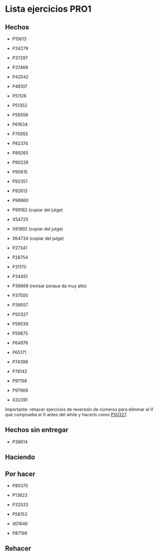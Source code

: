 # Lista ejercicios PRO1

## Hechos

- P15613
- P34279
- P37297
- P37469
- P42042
- P48107
- P51126
- P51352
- P56559
- P61634
- P70955
- P82374
- P89265
- P90226
- P90615
- P92351
- P92613
- P98960
- P99182 (copiar del jutge)

- X54725
- X81892 (copiar del jutge)
- X64734 (copiar del jutge)

- P27341
- P28754
- P31170
- P34451
- P36668 (revisar porque da muy alto)
- P37500
- P39057
- P50327
- P59539
- P59875
- P64976
- P65171
- P74398
- P78142
- P97156
- P97969
- X32391

Importante: rehacer ejercicios de reversión de números para eliminar el if que comprueba el 0 antes del while y hacerlo como [P50327](./P50327_en/P50327.cc).

## Hechos sin entregar

- P38614

## Haciendo


## Por hacer

- P85370


- P13623
- P32533
- P58153
- X01646
- P87198

## Rehacer
